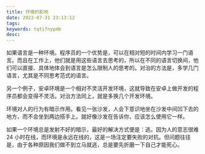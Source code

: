 ```yaml
---
title: 环境的影响
date: 2022-07-31 23:13:12
tags:
keywords: tqtifnypmb
desc:
---
```


如果语言是一种环境。程序员的一个优势是，可以在相对短的时间内学习一门语言。而且在工作上，他们就是用这些语言去思考的，所以在不同的语言切换间，他们可以直接、具体地体会到语言是怎么限制人的思考的。对治的方法是，多学几门语言，尤其是不同思考范式的语言。

另一个例子，安卓环境是一个相对不灵活开发环境，这就导致在安卓上做开发的程序员都会变得不灵活。对治方法同上，就是多换几个开发环境。

环境对人的行为有暗示作用。看见一张沙发，人会下意识地坐在沙发中间凹下去的地方，而不会坐到两边搭手上。就好像沙发在告诉你，应该怎么使用它一样。

如果一个环境总是发射不好的暗示，最好的解决方式便是：逃。因为人的意志很难 24 小时在线，而环境是永远在线的，这是一场注定要失败的对抗。但问题往往是，由于各种原因我们做不到立马就逃，总是要先折磨一下自己才能死心。
